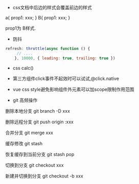 

- css文档中后边的样式会覆盖前边的样式

<div class="a b"></div>

a{
   prop1: xxx;
}
B{
   prop1: xxx;
}

prop1为 B样式.


- 防抖
```javascript
refresh: throttle(async function () {
     // ....
    }, 10000, { leading: true, trailing: true })
```

- css calc()

- 第三方组件click事件不起效时可以试试,@click.native

- vue css style避免影响组件外元素可以加scope限制作用范围


- git 高频操作

删除本地分支
git branch -D xxx

删除远程分支
git push origin :xxx

合并分支
git merge xxx

缓存修改
git stash

恢复缓存到当前分支
git stash pop

切换到分支
git checkout xxx

新建并切换到分支
git checkout -b xxx



